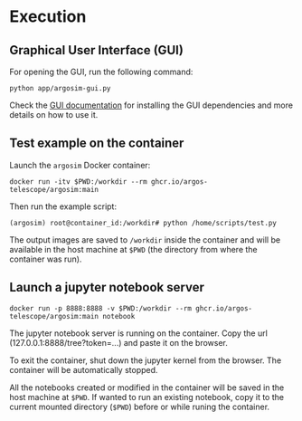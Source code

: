 # Execution

## Graphical User Interface (GUI)
For opening the GUI, run the following command:
```
python app/argosim-gui.py
```
Check the [GUI documentation](gui.md) for installing the GUI dependencies and more details on how to use it.

## Test example on the container
Launch the `argosim` Docker container:
```
docker run -itv $PWD:/workdir --rm ghcr.io/argos-telescope/argosim:main
```
Then run the example script:
```
(argosim) root@container_id:/workdir# python /home/scripts/test.py
```
The output images are saved to `/workdir` inside the container and will be available in the host machine at `$PWD` (the directory from where the container was run).

## Launch a jupyter notebook server
```
docker run -p 8888:8888 -v $PWD:/workdir --rm ghcr.io/argos-telescope/argosim:main notebook
```
The jupyter notebook server is running on the container. Copy the url (127.0.0.1:8888/tree?token=...) and paste it on the browser.

To exit the container, shut down the jupyter kernel from the browser. The container will be automatically stopped.

All the notebooks created or modified in the container will be saved in the host machine at `$PWD`. If wanted to run an existing notebook, copy it to the current mounted directory (`$PWD`) before or while runing the container.